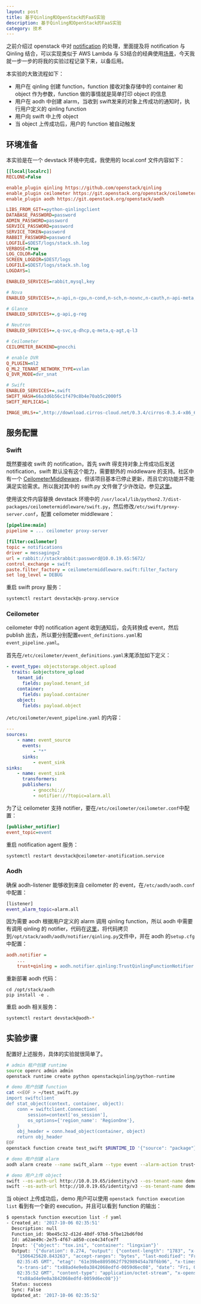 ```yaml
---
layout: post
title: 基于Qinling和OpenStack的FaaS实验
description: 基于Qinling和OpenStack的FaaS实验
category: 技术
---
```


之前介绍过 openstack 中对 [notification](https://lingxiankong.github.io/2017-07-04-ceilometer-notification.html) 的处理，里面提及将 notification 与 Qinling 结合，可以实现类似于 AWS Lambda 与 S3结合的经典使用[场景](http://docs.aws.amazon.com/lambda/latest/dg/with-s3.html)，今天我就一步一步的将我的实验过程记录下来，以备后用。

本实验的大致流程如下：

- 用户在 qinling 创建 function，function 接收对象存储中的 container 和 object 作为参数，function 做的事情就是简单打印 object 的信息
- 用户在 aodh 中创建 alarm，当收到 swift发来的对象上传成功的通知时，执行用户定义的 qinling function
- 用户向 swift 中上传 object
- 当 object 上传成功后，用户的 function 被自动触发

## 环境准备
本实验是在一个 devstack 环境中完成，我使用的 local.conf 文件内容如下：
```ini
[[local|localrc]]
RECLONE=False

enable_plugin qinling https://github.com/openstack/qinling
enable_plugin ceilometer https://git.openstack.org/openstack/ceilometer.git
enable_plugin aodh https://git.openstack.org/openstack/aodh

LIBS_FROM_GIT+=python-qinlingclient
DATABASE_PASSWORD=password
ADMIN_PASSWORD=password
SERVICE_PASSWORD=password
SERVICE_TOKEN=password
RABBIT_PASSWORD=password
LOGFILE=$DEST/logs/stack.sh.log
VERBOSE=True
LOG_COLOR=False
SCREEN_LOGDIR=$DEST/logs
LOGFILE=$DEST/logs/stack.sh.log
LOGDAYS=1

ENABLED_SERVICES=rabbit,mysql,key

# Nova
ENABLED_SERVICES+=,n-api,n-cpu,n-cond,n-sch,n-novnc,n-cauth,n-api-meta,placement-api,placement-client

# Glance
ENABLED_SERVICES+=,g-api,g-reg

# Neutron
ENABLED_SERVICES+=,q-svc,q-dhcp,q-meta,q-agt,q-l3

# Ceilometer
CEILOMETER_BACKEND=gnocchi

# enable DVR
Q_PLUGIN=ml2
Q_ML2_TENANT_NETWORK_TYPE=vxlan
Q_DVR_MODE=dvr_snat

# Swift
ENABLED_SERVICES+=,swift
SWIFT_HASH=66a3d6b56c1f479c8b4e70ab5c2000f5
SWIFT_REPLICAS=1

IMAGE_URLS+=",http://download.cirros-cloud.net/0.3.4/cirros-0.3.4-x86_64-disk.img"
```
## 服务配置

### Swift

既然要接收 swift 的 notification，首先 swift 得支持对象上传成功后发送 notification，swift 默认没有这个能力，需要额外的 middleware 的支持。社区中有一个 [CeilometerMiddleware](https://github.com/openstack/ceilometermiddleware)，但该项目基本已停止更新，而且它的功能并不能满足实验需求。所以我对其中的 swift.py 文件做了少许改动，参见[这里](https://github.com/LingxianKong/qinling_utils/blob/master/swift_ceilometermiddleware.py)。

使用该文件内容替换 devstack 环境中的 `/usr/local/lib/python2.7/dist-packages/ceilometermiddleware/swift.py`，然后修改`/etc/swift/proxy-server.conf`，配置 ceilometer middleware：

```ini
[pipeline:main]
pipeline = ... ceilometer proxy-server

[filter:ceilometer]
topic = notifications
driver = messagingv2
url = rabbit://stackrabbit:password@10.0.19.65:5672/
control_exchange = swift
paste.filter_factory = ceilometermiddleware.swift:filter_factory
set log_level = DEBUG
```

重启 swift proxy 服务：

```bash
systemctl restart devstack@s-proxy.service
```

### Ceilometer

ceilometer 中的 notification agent 收到通知后，会先转换成 event，然后 publish 出去，所以要分别配置`event_definitions.yaml`和`event_pipeline.yaml`。

首先在`/etc/ceilometer/event_definitions.yaml`末尾添加如下定义：

```yaml
- event_type: objectstorage.object.upload
  traits: &objectstore_upload
    tenant_id:
      fields: payload.tenant_id
    container:
      fields: payload.container
    object:
      fields: payload.object
```

`/etc/ceilometer/event_pipeline.yaml` 的内容：

```yaml
---
sources:
    - name: event_source
      events:
          - "*"
      sinks:
          - event_sink
sinks:
    - name: event_sink
      transformers:
      publishers:
          - gnocchi://
          - notifier://?topic=alarm.all
```

为了让 ceilometer 支持 notifier，要在`/etc/ceilometer/ceilometer.conf`中配置：

```ini
[publisher_notifier]
event_topic=event
```

重启 notification agent 服务：

```bash
systemctl restart devstack@ceilometer-anotification.service
```

### Aodh

确保 aodh-listener 能够收到来自 ceilometer 的 event，在`/etc/aodh/aodh.conf`中配置：

```bash
[listener]
event_alarm_topic=alarm.all
```

因为需要 aodh 根据用户定义的 alarm 调用 qinling function，所以 aodh  中需要有调用 qinling 的 notifier，代码在[这里](https://github.com/LingxianKong/qinling_utils/blob/master/aodh_qinlingnotifier.py)，将代码拷贝到`/opt/stack/aodh/aodh/notifier/qinling.py`文件中，并在 aodh 的`setup.cfg`中配置：

```ini
aodh.notifier =
	...
    trust+qinling = aodh.notifier.qinling:TrustQinlingFunctionNotifier
```

重新部署 aodh 代码：

```
cd /opt/stack/aodh
pip install -e .
```

重启 aodh 相关服务：

```bash
systemctl restart devstack@aodh-*
```

## 实验步骤

配置好上述服务，具体的实验就很简单了。

```bash
# admin 租户创建 runtime
source openrc admin admin
openstack runtime create python openstackqinling/python-runtime

# demo 用户创建 function
cat <<EOF > ~/test_swift.py
import swiftclient
def stat_object(context, container, object):
    conn = swiftclient.Connection(
        session=context['os_session'],
        os_options={'region_name': 'RegionOne'},
    )
    obj_header = conn.head_object(container, object)
    return obj_header
EOF
openstack function create test_swift $RUNTIME_ID '{"source": "package"}' --entry test_swift.stat_object --file ~/test_swift.py

# demo 用户创建 alarm
aodh alarm create --name swift_alarm --type event --alarm-action trust+qinling://?function_id=$FUNCTION_ID --repeat-actions true --event-type objectstorage.object.*

# demo 用户上传 object
swift --os-auth-url http://10.0.19.65/identity/v3 --os-tenant-name demo --os-username demo --os-password password post lingxian
swift --os-auth-url http://10.0.19.65/identity/v3 --os-tenant-name demo --os-username demo --os-password password upload lingxian tox.ini
```

当 object 上传成功后，demo 用户可以使用 `openstack function execution list` 看到有一个新的 execution，并且可以看到 function 的输出：

```bash
$ openstack function execution list -f yaml
- Created_at: '2017-10-06 02:35:51'
  Description: null
  Function_id: 9be45c32-d12d-40df-97b8-5fbe12bd6f0d
  Id: a62ae49c-2e75-4f67-a850-cce4c34fce7f
  Input: '{"object": "tox.ini", "container": "lingxian"}'
  Output: '{"duration": 0.274, "output": {"content-length": "1783", "x-object-meta-mtime":
    "1506425620.843263", "accept-ranges": "bytes", "last-modified": "Fri, 06 Oct 2017
    02:35:45 GMT", "etag": "61e39be8895062f792989454a78f6b96", "x-timestamp": "1507257344.62552",
    "x-trans-id": "tx88ad4e9e0a3842068edfd-0059d6ec08", "date": "Fri, 06 Oct 2017
    02:35:52 GMT", "content-type": "application/octet-stream", "x-openstack-request-id":
    "tx88ad4e9e0a3842068edfd-0059d6ec08"}}'
  Status: success
  Sync: False
  Updated_at: '2017-10-06 02:35:52'
```

